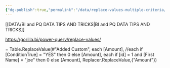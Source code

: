 ```yaml
---
{"dg-publish":true,"permalink":"/data/replace-values-multiple-criteria/","tags":["Power_query","Data"],"created":"2023-12-04 16:08","updated":"2024-03-01 19:43"}
---
```


[[DATA/BI and PQ DATA TIPS AND TRICKS\|BI and PQ DATA TIPS AND TRICKS]]

https://gorilla.bi/power-query/replace-values/ 

= Table.ReplaceValue(#"Added Custom",
each [Amount],
//each if [ConditionTrue] = "YES" then 0 else [Amount],
each if [id] = 1 and [First Name] = "joe" then 0 else [Amount],
Replacer.ReplaceValue,{"Amount"})